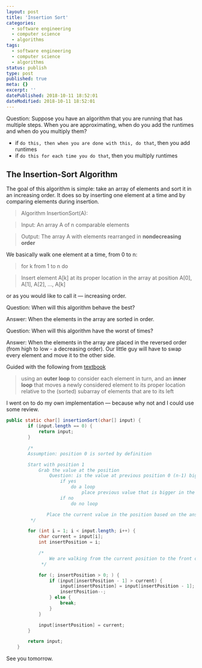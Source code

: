```yaml
---
layout: post
title: 'Insertion Sort'
categories:
  - software engineering
  - computer science
  - algorithms
tags:
  - software engineering
  - computer science
  - algorithms
status: publish
type: post
published: true
meta: {}
excerpt: ''
datePublished: 2018-10-11 18:52:01
dateModified: 2018-10-11 18:52:01
---
```


Question: Suppose you have an algorithm that you are running that has multiple steps. When you are approximating, when do you add the runtimes and when do you multiply them?

- if `do this, then when you are done with this, do that`, then you add runtimes
- if `do this for each time you do that`, then you multiply runtimes

## The Insertion-Sort Algorithm

The goal of this algorithm is simple: take an array of elements and sort it in an increasing order. It does so by inserting one element at a time and by comparing elements during insertion.

> Algorithm InsertionSort(A):

>    Input: An array A of n comparable elements

>    Output: The array A with elements rearranged in **nondecreasing order**


We basically walk one element at a time, from 0 to n:

> for k from 1 to n do

>   Insert element A[k] at its proper location in the array at position A[0], A[1], A[2], ..., A[k]

or as you would like to call it &mdash; increasing order.

Question: When will this algorithm behave the best?

  Answer: When the elements in the array are sorted in order.

Question: When will this algorithm have the worst of times?

Answer: When the elements in the array are placed in the reversed order (from high to low - a decreasing order). Our little guy will have to swap every element and move it to the other side.

Guided with the following from [textbook]

> using an **outer loop** to consider each element in turn,
> and an **inner loop** that moves a newly considered element to its proper location relative to the (sorted) subarray of elements that are to its left

I went on to do my own implementation &mdash; because why not and I could use some review.

```java
public static char[] insertionSort(char[] input) {
        if (input.length == 0) {
            return input;
        }

        /*
        Assumption: position 0 is sorted by definition

        Start with position 1
            Grab the value at the position
                Question: is the value at previous position 0 (n-1) bigger than current value
                    if yes
                        do a loop
                            place previous value that is bigger in the current place
                    if no
                        do no loop

               Place the current value in the position based on the answer to the question
         */

        for (int i = 1; i < input.length; i++) {
            char current = input[i];
            int insertPosition = i;

            /*
                We are walking from the current position to the front of the array at position 0
             */

            for (; insertPosition > 0; ) {
                if (input[insertPosition - 1] > current) {
                    input[insertPosition] = input[insertPosition - 1];
                    insertPosition--;
                } else {
                    break;
                }
            }

            input[insertPosition] = current;
        }

        return input;
    }
```

See you tomorrow.

[textbook]: https://www.amazon.ca/Data-Structures-Algorithms-Michael-Goodrich/dp/1118771338/
